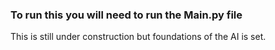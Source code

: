 ### To run this you will need to run the Main.py file

This is still under construction but foundations of the AI is set.
